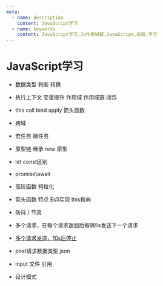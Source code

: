 ```yaml
---
meta:
  - name: description
    content: JavaScript学习
  - name: keywords
    content: JavaScript学习,Js作用域链,JavaScript,前端,学习
---
```

# JavaScript学习

+ 数据类型 判断 转换
+ 执行上下文 变量提升 作用域 作用域链 闭包
+ this call bind apply 箭头函数
+ 跨域
+ 宏任务 微任务

+ 原型链 继承 new 原型
+ let const区别
+ promise\await
+ 高阶函数 柯粒化
+ 箭头函数 特点 Es5实现 this指向
+ 防抖 / 节流
+ 多个请求，在每个请求返回后每隔5s发送下一个请求
+ [多个请求发送，10s后停止](https://juejin.im/post/5a32705a6fb9a045117127fa)
+ post请求数据类型 json
+ input 文件 引用
+ 设计模式
